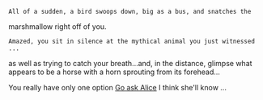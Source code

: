	All of a sudden, a bird swoops down, big as a bus, and snatches the 
marshmallow right off of you.

	Amazed, you sit in silence at the mythical animal you just witnessed ...
as well as trying to catch your breath...and, in the distance, glimpse
what appears to be a horse with a horn sprouting from its forehead...

You really have only one option
[Go ask Alice](..ask-to-alice/ask-to-alice.md)
I think she'll know ...